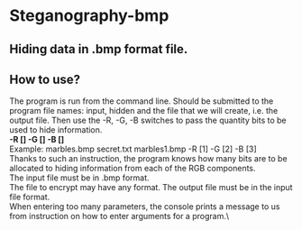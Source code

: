 # Steganography-bmp
## Hiding data in .bmp format file. 
## How to use? 
The program is run from the command line. Should be submitted to the program file names: input, hidden and the file that we will create, i.e. the output file. Then use the -R, -G, -B switches to pass the quantity bits to be used to hide information.\
**<source file> <secret file> <destination file> -R [] -G [] -B []**\
Example: marbles.bmp secret.txt marbles1.bmp -R [1] -G [2] -B [3]\
Thanks to such an instruction, the program knows how many bits are to be allocated to hiding information from each of the RGB components.\
The input file must be in .bmp format.\
The file to encrypt may have any format. The output file must be in the input file format.\
When entering too many parameters, the console prints a message to us from instruction on how to enter arguments for a program.\
